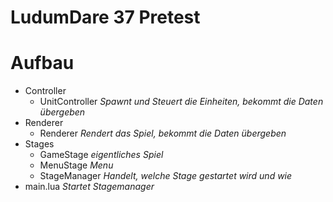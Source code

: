 LudumDare 37 Pretest
=============================

# Aufbau

- Controller
	- UnitController *Spawnt und Steuert die Einheiten, bekommt die Daten übergeben*
- Renderer
	- Renderer *Rendert das Spiel, bekommt die Daten übergeben*
- Stages
	- GameStage *eigentliches Spiel*
	- MenuStage *Menu*
	- StageManager *Handelt, welche Stage gestartet wird und wie*
- main.lua *Startet Stagemanager*